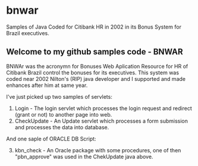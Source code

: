 # bnwar
Samples of Java Coded for Citibank HR in 2002 in its Bonus System for Brazil executives.

## Welcome to my github samples code - BNWAR

BNWAr was the acronymn for Bonuses Web Aplication Resource for HR of Citibank Brazil control the bonuses for its executives. This system was coded near 2002 Nilton's (RIP) java developer and I supported and made enhances after him at same year.

I've just picked up two samples of servlets:

1. Login - The login servlet which processes the login request and redirect (grant or not) to another page into web.
2. CheckUpdate - An Update servlet which processes a form submission and processes the data into database.

And one saple of ORACLE DB Script:

3. kbn_check - An Oracle package with some procedures, one of then "pbn_approve" was used in the ChekUpdate java above.

